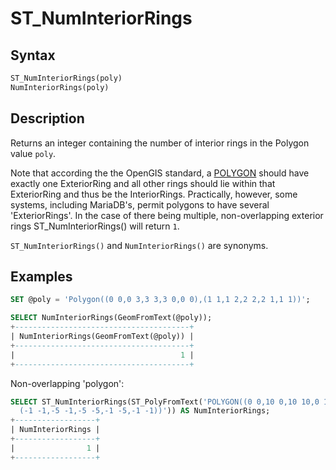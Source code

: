 # ST_NumInteriorRings

## Syntax

```sql
ST_NumInteriorRings(poly)
NumInteriorRings(poly)
```

## Description

Returns an integer containing the number of interior rings in the Polygon value `poly`.

Note that according the the OpenGIS standard, a [POLYGON](/sql-statements-structure/geographic-geometric-features/geometry-constructors/polygon) should have exactly one ExteriorRing and all other rings should lie within that ExteriorRing and thus be the InteriorRings. Practically, however, some systems, including MariaDB's, permit polygons to have several 'ExteriorRings'. In the case of there being multiple, non-overlapping exterior rings ST_NumInteriorRings() will return `1`.

`ST_NumInteriorRings()` and `NumInteriorRings()` are synonyms.

## Examples

```sql
SET @poly = 'Polygon((0 0,0 3,3 3,3 0,0 0),(1 1,1 2,2 2,2 1,1 1))';

SELECT NumInteriorRings(GeomFromText(@poly));
+---------------------------------------+
| NumInteriorRings(GeomFromText(@poly)) |
+---------------------------------------+
|                                     1 |
+---------------------------------------+
```

Non-overlapping 'polygon':

```sql
SELECT ST_NumInteriorRings(ST_PolyFromText('POLYGON((0 0,10 0,10 10,0 10,0 0),
  (-1 -1,-5 -1,-5 -5,-1 -5,-1 -1))')) AS NumInteriorRings;
+------------------+
| NumInteriorRings |
+------------------+
|                1 |
+------------------+
```